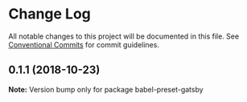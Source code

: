 # Change Log

All notable changes to this project will be documented in this file.
See [Conventional Commits](https://conventionalcommits.org) for commit guidelines.

<a name="0.1.1"></a>

## 0.1.1 (2018-10-23)

**Note:** Version bump only for package babel-preset-gatsby
